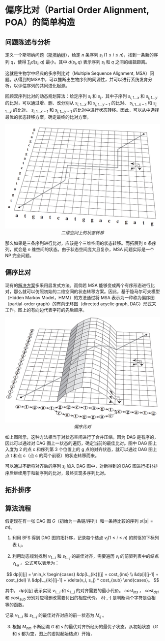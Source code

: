 # 偏序比对（Partial Order Alignment, POA）的简单构造
## 问题陈述与分析
定义一个斯坦纳问题（[斯坦纳树](https://oi-wiki.org/graph/steiner-tree/)），给定 $n$ 条序列 $s_i$ $(1\leq i\leq n)$，找到一条新的序列 $q$，使得 $\sum_i d(s_i, q)$ 最小。其中 $d(s_i, q)$ 表示序列 $s_i$ 和 $q$ 之间的编辑距离。

这就是生物学中经典的多序列比对（Multiple Sequence Alignment, MSA）问题。从得到的MSA中，可以推断出生物序列的同源性，并可以进行系统发育分析，以评估序列的共同进化起源。

回顾双序列比对的动态规划算法：给定序列 $s_i$ 和 $s_j$，其中子序列 $s_{i,1\ldots x}$ 和 $s_{j,1\ldots y}$ 的比对，可以通过增、删、改分别从 $s_{i,1\ldots x}$ 和 $s_{j,1\ldots y-1}$ 的比对、 $s_{i,1\ldots x-1}$ 和 $s_{j,1\ldots y}$ 的比对、 $s_{i,1\ldots x-1}$ 和 $s_{j,1\ldots y-1}$ 的比对中进行状态转移。因此，可以从中选择最优的状态转移方案，确定最终的比对方案。

<div align=center>
    <img src="./pic/DP.png" style="zoom:50%">
    <br>
    <em>二维空间上的状态转移</em>
</div>

那么如果是三条序列进行比对，应该是个三维空间的状态转移。而拓展到 $n$ 条序列，就会是 $n$ 维空间的状态。由于状态空间庞大且复杂，MSA 问题实际是一个 NP 完全问题。

## 偏序比对

现有的[解决方案](https://en.wikipedia.org/wiki/Multiple_sequence_alignment)多采用启发式方法。而倘若 MSA 能够变成两个有序形态进行比对，那么就可以仿照初始的二维空间的状态转移方案。因此，基于隐马尔可夫模型（Hidden Markov Model，HMM）的方法通过将 MSA 表示为一种称为偏序图（partial-order graph）的有向无环图（directed acyclic graph, DAG）形式来工作。图上的有向边代表字符的先后顺序。

<div align=center>
    <img src="./pic/POA.png" style="zoom:50%">
    <br>
    <em>偏序比对</em>
</div>

如上图所示，这种方法相当于对状态空间进行了合并压缩。因为 DAG 是有序的，因此可以通过对 DAG 图上一状态的遍历，确定当前的最佳比对。图中 DAG 图上入度为 2 的点 c 和序列第 3 个位置上的 g 点的对齐状态，就可以通过 DAG 图上点 t 和点 c（点 c 的两个前驱）的状态转移而来。

可以通过不断将对齐后的序列 $s_i$ 加入 DAG 图中，对新得到的 DAG 图进行拓扑排序后继续用于和新序列的比对，最终实现多序列比对。

## 拓扑排序

## 算法流程
假定现在有一张 DAG 图 $G$（初始为一条链/序列）和一条待比较的序列 $s(|s|=m)$。

1. 利用 BFS 得到 DAG 图的拓扑序，记录每个结点 $v_i(1\leq i\leq n)$ 的前驱的下标列表 $L_i$。

2. 利用动态规划找到 $v_{1\ldots i}$ 和 $s_{1\ldots j}$ 的最佳对齐，需要遍历 $v_i$ 的前驱列表中的结点 $v_{L_{ik}}$ 。公式可以表示为：

$$ dp[i][j] = \min_k 
\begin{cases}
    &dp[L_{ik}][j] + cost_{ins} \\
    &dp[i][j-1] + cost_{del} \\
    &dp[L_{ik}][j-1] + \delta(v_i, s_j) * cost_{sub}
\end{cases}。
$$

其中， $dp[i][j]$ 表示实现 $v_{1\ldots i}$ 和 $s_{1\ldots j}$ 的对齐需要的最小代价。 $cost_{ins}$ ， $cost_{del}$ 和 $cost_{sub}$ 分别对应增删改需要付出的相应代价。 $\delta(\cdot, \cdot)$ 是判断两个字符是否相等的函数。

记录 $v_{1\ldots i}$ 和 $s_{1\ldots j}$ 的最佳对齐对应的前一状态为 $M_{ij}$ 。

3. 根据 $M_{nm}$ 不断回溯 $G$ 和 $s$ 的最优对齐所经历的最优子状态。从初始状态（$G$ 和 $s$ 都为空，图上的虚拟起始结点）开始，